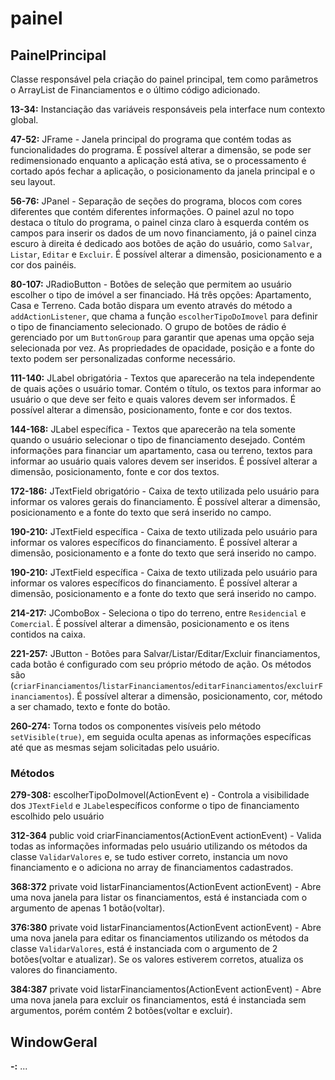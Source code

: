 # painel

## PainelPrincipal
Classe responsável pela criação do painel principal, tem como parâmetros o ArrayList de Financiamentos e o último código
adicionado.


**13-34:** Instanciação das variáveis responsáveis pela interface num contexto global.

**47-52:** JFrame - Janela principal do programa que contém todas as funcionalidades do programa.
É possível alterar a dimensão, se pode ser redimensionado enquanto a aplicação está ativa, se o processamento é cortado
após fechar a aplicação, o posicionamento da janela principal e o seu layout.

**56-76:** JPanel - Separação de seções do programa, blocos com cores diferentes que contém diferentes informações. 
O painel azul no topo destaca o título do programa, o painel cinza claro à esquerda contém os campos para inserir 
os dados de um novo financiamento, já o painel cinza escuro à direita é dedicado aos botões de ação do usuário, 
como `Salvar`, `Listar`, `Editar` e `Excluir`. É possível alterar a dimensão, posicionamento e a cor dos painéis.

**80-107:** JRadioButton - Botões de seleção que permitem ao usuário escolher o tipo de imóvel a ser financiado. 
Há três opções: Apartamento, Casa e Terreno. Cada botão dispara um evento através do método a `addActionListener`, 
que chama a função `escolherTipoDoImovel` para definir o tipo de financiamento selecionado. 
O grupo de botões de rádio é gerenciado por um `ButtonGroup` para garantir que apenas uma opção seja selecionada 
por vez. As propriedades de opacidade, posição e a fonte do texto podem ser personalizadas conforme necessário.

**111-140:** JLabel obrigatória - Textos que aparecerão na tela independente de quais ações o usuário tomar. Contém o 
título, os textos para informar ao usuário o que deve ser feito e quais valores devem ser informados. É possível alterar
a dimensão, posicionamento, fonte e cor dos textos.

**144-168:** JLabel específica - Textos que aparecerão na tela somente quando o usuário selecionar o 
tipo de financiamento desejado. Contém informações para financiar um apartamento, casa ou terreno, textos para informar 
ao usuário quais valores devem ser inseridos. É possível alterar a dimensão, posicionamento, fonte e cor dos textos.

**172-186:** JTextField obrigatório - Caixa de texto utilizada pelo usuário para informar os valores gerais
do financiamento. É possível alterar a dimensão, posicionamento e a fonte do texto que será inserido no campo.

**190-210:** JTextField específica - Caixa de texto utilizada pelo usuário para informar os valores específicos 
do financiamento. É possível alterar a dimensão, posicionamento e a fonte do texto que será inserido no campo.

**190-210:** JTextField específica - Caixa de texto utilizada pelo usuário para informar os valores específicos
do financiamento. É possível alterar a dimensão, posicionamento e a fonte do texto que será inserido no campo.

**214-217:** JComboBox - Seleciona o tipo do terreno, entre `Residencial` e `Comercial`.
É possível alterar a dimensão, posicionamento e os itens contidos na caixa.

**221-257:** JButton - Botões para Salvar/Listar/Editar/Excluir financiamentos, cada botão é configurado com seu próprio
método de ação. 
Os métodos são (`criarFinanciamentos`/`listarFinanciamentos`/`editarFinanciamentos`/`excluirFinanciamentos`).
É possível alterar a dimensão, posicionamento, cor, método a ser chamado, texto e fonte do botão.

**260-274:** Torna todos os componentes visíveis pelo método `setVisible(true)`, em seguida oculta apenas as informações
específicas até que as mesmas sejam solicitadas pelo usuário.


### Métodos

**279-308:** escolherTipoDoImovel(ActionEvent e) - Controla a visibilidade dos `JTextField` e `JLabel`específicos
conforme o tipo de financiamento escolhido pelo usuário

**312-364** public void criarFinanciamentos(ActionEvent actionEvent) - Valida todas as informações informadas pelo 
usuário utilizando os métodos da classe `ValidarValores` e, se tudo estiver correto, instancia um novo financiamento e
o adiciona no array de financiamentos cadastrados.

**368:372** private void listarFinanciamentos(ActionEvent actionEvent) - Abre uma nova janela para listar os 
financiamentos, está é instanciada com o argumento de apenas 1 botão(voltar).

**376:380** private void listarFinanciamentos(ActionEvent actionEvent) - Abre uma nova janela para editar os 
financiamentos utilizando os métodos da classe `ValidarValores`, está é instanciada com o argumento 
de 2 botões(voltar e atualizar). Se os valores estiverem corretos, atualiza os valores do financiamento.

**384:387** private void listarFinanciamentos(ActionEvent actionEvent) - Abre uma nova janela para excluir os 
financiamentos, está é instanciada sem argumentos, porém contém 2 botões(voltar e excluir).


## WindowGeral

**-:** ...